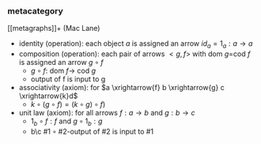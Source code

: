 ### metacategory
[[metagraphs]]+ (Mac Lane) 
- identity (operation): each object $a$ is assigned an arrow $id_a=1_a:a\rightarrow a$
- composition (operation): each pair of arrows $<g,f>$ with dom $g$=cod $f$ is assigned an arrow $g\circ f$
    - $g \circ f$: dom $f \rightarrow$ cod $g$
    - output of f is input to g
- associativity (axiom): for $a \xrightarrow{f} b \xrightarrow{g} c \xrightarrow{k}d$
    - $k\circ(g\circ f) = (k\circ g) \circ f)$ 
- unit law (axiom): for all arrows $f: a \rightarrow b$ and $g: b\rightarrow c$
    - $1_b \circ f: f$ and $g \circ 1_b: g$
    - b\c $\#1 \circ \#2$-output of #2 is input to #1